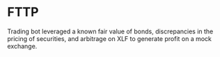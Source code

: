 # FTTP 

 Trading bot leveraged a known fair value of bonds, discrepancies in the pricing of securities, and arbitrage on XLF to generate profit on a mock exchange.

